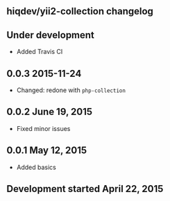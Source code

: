 hiqdev/yii2-collection changelog
--------------------------------

## Under development

- Added Travis CI

## 0.0.3 2015-11-24

- Changed: redone with `php-collection`

## 0.0.2 June 19, 2015

- Fixed minor issues

## 0.0.1 May 12, 2015

- Added basics

## Development started April 22, 2015

